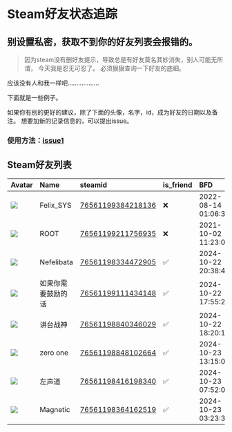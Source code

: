 # Steam好友状态追踪
## 别设置私密，获取不到你的好友列表会报错的。

> 因为steam没有删好友提示，导致总是有好友莫名其妙消失，别人可能无所谓，
> 今天我是忍无可忍了。 必须狠狠查询一下好友的底细。

应该没有人和我一样吧………………

下面就是一些例子。

如果你有别的更好的建议，除了下面的头像，名字，id，成为好友的日期以及备注。 想要加新的记录信息的，可以提出issue。

### 使用方法：[issue1](https://github.com/systemannounce/SteamFriends/issues/1)

## Steam好友列表

| Avatar                                                                            | Name       | steamid                                                                     | is_friend   | BFD                 | Remark   | removed_time        |
|:----------------------------------------------------------------------------------|:-----------|:----------------------------------------------------------------------------|:------------|:--------------------|:---------|:--------------------|
| ![](https://avatars.steamstatic.com/d41abd4be0b3769e1919802da758591a11639b13.jpg) | Felix_SYS  | [76561199384218136](https://steamcommunity.com/profiles/76561199384218136/) | ❌           | 2022-08-14 01:06:38 |          | 2024-10-23 01:12:51 |
| ![](https://avatars.steamstatic.com/ef15d4fa577672454e11c4dc5fbfa9fc71722ede.jpg) | ROOT       | [76561199211756935](https://steamcommunity.com/profiles/76561199211756935/) | ❌           | 2021-10-02 11:23:03 |          | 2024-10-23 01:12:51 |
| ![](https://avatars.steamstatic.com/de7aed4299406a52b01b0fc087ec5eb1d380b7e7.jpg) | Nefelibata | [76561198334472905](https://steamcommunity.com/profiles/76561198334472905/) | ✅           | 2024-10-22 20:38:49 |          |                     |
| ![](https://avatars.steamstatic.com/69dfd2d94bf0b00688ea25e94b7386f935829868.jpg) | 如果你需要鼓励的话  | [76561199111434148](https://steamcommunity.com/profiles/76561199111434148/) | ✅           | 2024-10-22 17:55:24 |          |                     |
| ![](https://avatars.steamstatic.com/9d1bf6f52da3b2f995f70430dd445001c4483a0a.jpg) | 讲台战神       | [76561198840346029](https://steamcommunity.com/profiles/76561198840346029/) | ✅           | 2024-10-22 18:20:12 |          |                     |
| ![](https://avatars.steamstatic.com/7c09e0fc97f1601455957a13cd3da4df9a24f948.jpg) | zero one   | [76561198848102664](https://steamcommunity.com/profiles/76561198848102664/) | ✅           | 2024-10-23 13:15:06 |          |                     |
| ![](https://avatars.steamstatic.com/f87e5f4a3bbd006abe4ad37aa9eef64ab99a9bc4.jpg) | 左声道        | [76561198416198340](https://steamcommunity.com/profiles/76561198416198340/) | ✅           | 2024-10-23 07:52:05 |          |                     |
| ![](https://avatars.steamstatic.com/53f0b9266bb33fead29956dff728d94c6dc62247.jpg) | Magnetic   | [76561198364162519](https://steamcommunity.com/profiles/76561198364162519/) | ✅           | 2024-10-23 03:23:33 |          |                     |